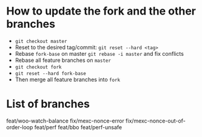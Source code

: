 # How to update the fork and the other branches

- `git checkout master`
- Reset to the desired tag/commit: `git reset --hard <tag>`
- Rebase `fork-base` on master `git rebase -i master` and fix conflicts
- Rebase all feature branches on `master`
- `git checkout fork`
- `git reset --hard fork-base`
- Then merge all feature branches into `fork`

# List of branches
feat/woo-watch-balance
fix/mexc-nonce-error
fix/mexc-nonce-out-of-order-loop
feat/perf
feat/bbo
feat/perf-unsafe
